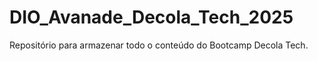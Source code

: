 # DIO_Avanade_Decola_Tech_2025
Repositório para armazenar todo o conteúdo do Bootcamp Decola Tech. 
